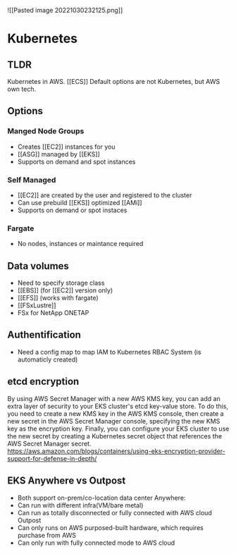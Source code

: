 ![[Pasted image 20221030232125.png]]
# Kubernetes

## TLDR
Kubernetes in AWS. [[ECS]] Default options are not Kubernetes, but AWS own tech.

## Options

### Manged Node Groups
- Creates [[EC2]] instances for you
- [[ASG]] managed by [[EKS]]
- Supports on demand and spot instances

### Self Managed
- [[EC2]] are created by the user and registered to the cluster
- Can use prebuild [[EKS]] optimized [[AMi]]
- Supports on demand or spot instaces

### Fargate
- No nodes, instances or maintance required

## Data volumes
- Need to specify storage class
- [[EBS]] (for [[EC2]] version only)
- [[EFS]] (works with fargate)
- [[FSxLustre]]
- FSx for NetApp ONETAP

## Authentification
- Need a config map to map IAM to Kubernetes RBAC System (is automaticly created)

## etcd encryption
By using AWS Secret Manager with a new AWS KMS key, you can add an extra layer of security to your EKS cluster's etcd key-value store. To do this, you need to create a new KMS key in the AWS KMS console, then create a new secret in the AWS Secret Manager console, specifying the new KMS key as the encryption key. Finally, you can configure your EKS cluster to use the new secret by creating a Kubernetes secret object that references the AWS Secret Manager secret.
https://aws.amazon.com/blogs/containers/using-eks-encryption-provider-support-for-defense-in-depth/

## EKS Anywhere vs Outpost
- Both support on-prem/co-location data center
Anywhere:
- Can run with different infra(VM/bare metal)
- Can run as totally disconnected or fully connected with AWS cloud
Outpost
- Can only runs on AWS purposed-built hardware, which requires purchase from AWS
- Can only run with fully connected mode to AWS cloud 
